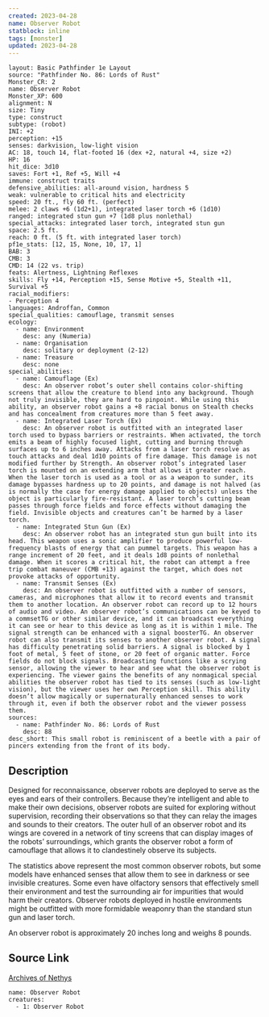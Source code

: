```yaml
---
created: 2023-04-28
name: Observer Robot
statblock: inline
tags: [monster]
updated: 2023-04-28
---
```

```statblock
layout: Basic Pathfinder 1e Layout
source: "Pathfinder No. 86: Lords of Rust"
Monster_CR: 2
name: Observer Robot
Monster_XP: 600
alignment: N
size: Tiny
type: construct
subtype: (robot)
INI: +2
perception: +15
senses: darkvision, low-light vision
AC: 18, touch 14, flat-footed 16 (dex +2, natural +4, size +2)
HP: 16
hit_dice: 3d10
saves: Fort +1, Ref +5, Will +4
immune: construct traits
defensive_abilities: all-around vision, hardness 5
weak: vulnerable to critical hits and electricity
speed: 20 ft., fly 60 ft. (perfect)
melee: 2 claws +6 (1d2+1), integrated laser torch +6 (1d10)
ranged: integrated stun gun +7 (1d8 plus nonlethal)
special_attacks: integrated laser torch, integrated stun gun
space: 2.5 ft.
reach: 0 ft. (5 ft. with integrated laser torch)
pf1e_stats: [12, 15, None, 10, 17, 1]
BAB: 3
CMB: 3
CMD: 14 (22 vs. trip)
feats: Alertness, Lightning Reflexes
skills: Fly +14, Perception +15, Sense Motive +5, Stealth +11, Survival +5
racial_modifiers:
- Perception 4
languages: Androffan, Common
special_qualities: camouflage, transmit senses
ecology:
  - name: Environment
    desc: any (Numeria)
  - name: Organisation
    desc: solitary or deployment (2-12)
  - name: Treasure
    desc: none
special_abilities:
  - name: Camouflage (Ex)
    desc: An observer robot’s outer shell contains color-shifting screens that allow the creature to blend into any background. Though not truly invisible, they are hard to pinpoint. While using this ability, an observer robot gains a +8 racial bonus on Stealth checks and has concealment from creatures more than 5 feet away.
  - name: Integrated Laser Torch (Ex)
    desc: An observer robot is outfitted with an integrated laser torch used to bypass barriers or restraints. When activated, the torch emits a beam of highly focused light, cutting and burning through surfaces up to 6 inches away. Attacks from a laser torch resolve as touch attacks and deal 1d10 points of fire damage. This damage is not modified further by Strength. An observer robot’s integrated laser torch is mounted on an extending arm that allows it greater reach. When the laser torch is used as a tool or as a weapon to sunder, its damage bypasses hardness up to 20 points, and damage is not halved (as is normally the case for energy damage applied to objects) unless the object is particularly fire-resistant. A laser torch’s cutting beam passes through force fields and force effects without damaging the field. Invisible objects and creatures can’t be harmed by a laser torch.
  - name: Integrated Stun Gun (Ex)
    desc: An observer robot has an integrated stun gun built into its head. This weapon uses a sonic amplifier to produce powerful low-frequency blasts of energy that can pummel targets. This weapon has a range increment of 20 feet, and it deals 1d8 points of nonlethal damage. When it scores a critical hit, the robot can attempt a free trip combat maneuver (CMB +13) against the target, which does not provoke attacks of opportunity.
  - name: Transmit Senses (Ex)
    desc: An observer robot is outfitted with a number of sensors, cameras, and microphones that allow it to record events and transmit them to another location. An observer robot can record up to 12 hours of audio and video. An observer robot’s communications can be keyed to a commsetTG or other similar device, and it can broadcast everything it can see or hear to this device as long as it is within 1 mile. The signal strength can be enhanced with a signal boosterTG. An observer robot can also transmit its senses to another observer robot. A signal has difficulty penetrating solid barriers. A signal is blocked by 1 foot of metal, 5 feet of stone, or 20 feet of organic matter. Force fields do not block signals. Broadcasting functions like a scrying sensor, allowing the viewer to hear and see what the observer robot is experiencing. The viewer gains the benefits of any nonmagical special abilities the observer robot has tied to its senses (such as low-light vision), but the viewer uses her own Perception skill. This ability doesn’t allow magically or supernaturally enhanced senses to work through it, even if both the observer robot and the viewer possess them.
sources:
  - name: Pathfinder No. 86: Lords of Rust
    desc: 88
desc_short: This small robot is reminiscent of a beetle with a pair of pincers extending from the front of its body.
```
## Description
Designed for reconnaissance, observer robots are deployed to serve as the eyes and ears of their controllers. Because they’re intelligent and able to make their own decisions, observer robots are suited for exploring without supervision, recording their observations so that they can relay the images and sounds to their creators. The outer hull of an observer robot and its wings are covered in a network of tiny screens that can display images of the robots’ surroundings, which grants the observer robot a form of camouflage that allows it to clandestinely observe its subjects.

The statistics above represent the most common observer robots, but some models have enhanced senses that allow them to see in darkness or see invisible creatures. Some even have olfactory sensors that effectively smell their environment and test the surrounding air for impurities that would harm their creators. Observer robots deployed in hostile environments might be outfitted with more formidable weaponry than the standard stun gun and laser torch.

An observer robot is approximately 20 inches long and weighs 8 pounds.
## Source Link
[Archives of Nethys](https://aonprd.com/MonsterDisplay.aspx?ItemName=Observer%20Robot)
```encounter-table
name: Observer Robot
creatures:
  - 1: Observer Robot
```
